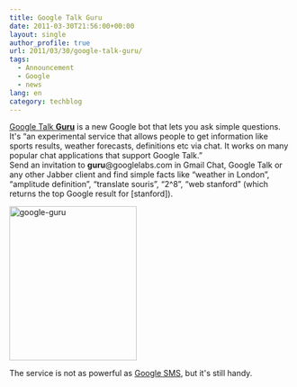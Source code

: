 ```yaml
---
title: Google Talk Guru
date: 2011-03-30T21:56:00+00:00
layout: single
author_profile: true
url: 2011/03/30/google-talk-guru/
tags:
  - Announcement
  - Google
  - news
lang: en
category: techblog
---
```

[Google Talk **Guru**](http://guru.googlelabs.com/) is a new Google bot that lets you ask simple questions. It's “an experimental service that allows people to get information like sports results, weather forecasts, definitions etc via chat. It works on many popular chat applications that support Google Talk.”  
Send an invitation to **guru**@googlelabs.com in Gmail Chat, Google Talk or any other Jabber client and find simple facts like “weather in London”, “amplitude definition”, “translate souris”, “2^8”, “web stanford” (which returns the top Google result for [stanford]).

[<img title="google-guru" border="0" alt="google-guru" src="http://lh6.ggpht.com/_vaUVXcmC3OI/TZOgDI36fVI/AAAAAAAADyw/msSjK4bYWoE/google-guru_thumb%5B1%5D.png?imgmax=800" width="226" height="274" />](http://lh6.ggpht.com/_vaUVXcmC3OI/TZOf_YRpj9I/AAAAAAAADys/kzZImhX3-to/s1600-h/google-guru%5B3%5D.png)

The service is not as powerful as [Google SMS](http://www.google.com/mobile/sms/search/), but it's still handy.